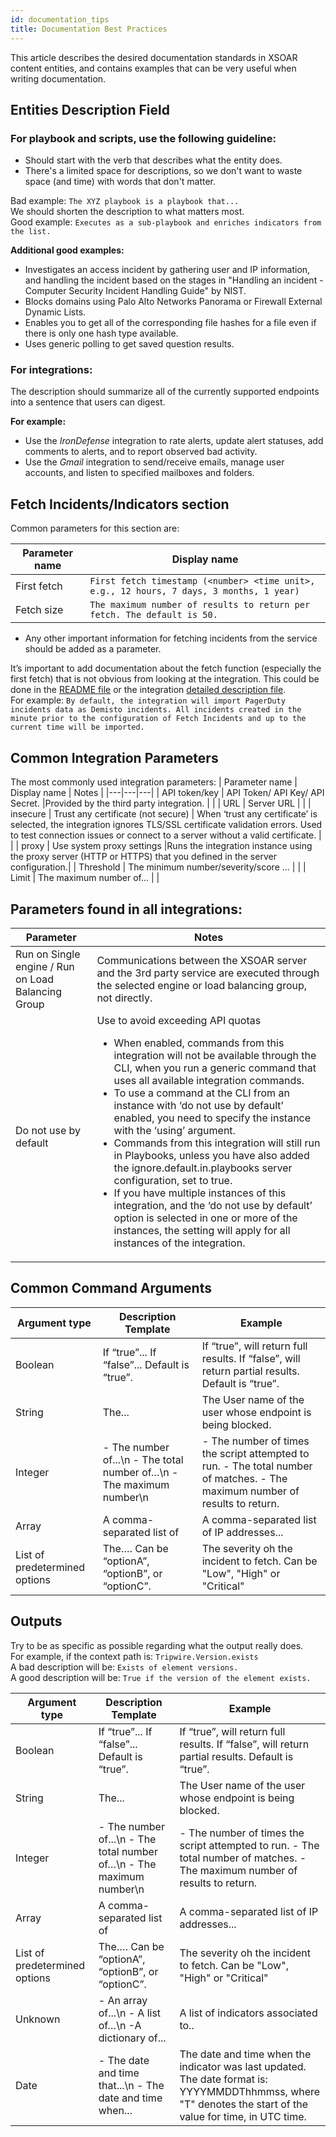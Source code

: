 ```yaml
---
id: documentation_tips
title: Documentation Best Practices
---
```


This article describes the desired documentation standards in XSOAR content entities, and contains examples that can be very useful when writing documentation.

## Entities Description Field
### For playbook and scripts, use the following guideline:
- Should start with the verb that describes what the entity does.
- There's a limited space for descriptions, so we don't want to waste space (and time) with words that don't matter. 

Bad example: `The XYZ playbook is a playbook that...`    
  We should shorten the description to what matters most.  
Good example: `Executes as a sub-playbook and enriches indicators from the list.`    

**Additional good examples:**  

- Investigates an access incident by gathering user and IP information, and handling the incident based on the stages in "Handling an incident - Computer Security Incident Handling Guide" by NIST.
- Blocks domains using Palo Alto Networks Panorama or Firewall External Dynamic Lists.
- Enables you to get all of the corresponding file hashes for a file even if there is only one hash type available.
- Uses generic polling to get saved question results.

### For integrations:  
The description should summarize all of the currently supported endpoints into a sentence that users can digest.

**For example:**  
- Use the *IronDefense* integration to rate alerts, update alert statuses, add comments to alerts, and to report observed bad activity. 
- Use the *Gmail* integration to send/receive emails, manage user accounts, and listen to specified mailboxes and folders. 

## Fetch Incidents/Indicators section
Common parameters for this section are:

| Parameter name | Display name |
|---|---|
| First fetch | `First fetch timestamp (<number> <time unit>, e.g., 12 hours, 7 days, 3 months, 1 year)` |
| Fetch size | `The maximum number of results to return per fetch. The default is 50.` |

- Any other important information for fetching incidents from the service should be added as a parameter.

It’s important to add documentation about the fetch function (especially the first fetch) that is not obvious from looking at the integration. This could be done in the [README file](../documentation/readme_file) or the integration [detailed description file](../documentation/integration-description).   
For example: `By default, the integration will import PagerDuty incidents data as Demisto incidents. All incidents created in the minute prior to the configuration of Fetch Incidents and up to the current time will be imported.`

## Common Integration Parameters
The most commonly used integration parameters:
| Parameter name | Display name | Notes |
|---|---|---|
| API token/key | API Token/ API Key/ API Secret. |Provided by the third party integration. | |
| URL | Server URL | |
| insecure | Trust any certificate (not secure) | When ‘trust any certificate’ is selected, the integration ignores TLS/SSL certificate validation errors. Used to test connection issues or connect to a server without a valid certificate. | |
| proxy |  Use system proxy settings |Runs the integration instance using the proxy server (HTTP or HTTPS) that you defined in the server configuration.|
| Threshold | The minimum number/severity/score ... | |
| Limit | The maximum number of... |   |         

## Parameters found in all integrations:
| Parameter | Notes 
|---|---| 
| Run on Single engine / Run on  Load Balancing Group | Communications between the XSOAR server and the 3rd party service are executed through the selected engine or load balancing group, not directly.|
| Do not use by default | Use to avoid exceeding API quotas <ul><li>When enabled, commands from this integration will not be available through the CLI, when you run a generic command that uses all available integration commands.</li> <li>To use a command at the CLI from an instance with ‘do not use by default’ enabled, you need to specify the instance with the ‘using’ argument.</li><li>Commands from this integration will still run in Playbooks, unless you have also added the ignore.default.in.playbooks server configuration, set to true.</li><li> If you have multiple instances of this integration, and the ‘do not use by default’ option is selected in one or more of the instances, the setting will apply for all instances of the integration.</li></ul> |


## Common Command Arguments
| Argument type | Description Template | Example |
|---|---|---|
| Boolean | If “true”... If “false”... Default is “true”. | If “true”, will return full results. If “false”, will return partial results. Default is “true”. |
| String | The... | The User name of the user whose endpoint is being blocked. |
| Integer | - The number of...\n  - The total number of…\n - The maximum number\n | - The number of times the script attempted to run. - The total number of matches. - The maximum number of results to return. | 
| Array | A comma-separated list of | A comma-separated list of IP addresses... |
| List of predetermined options | The…. Can be “optionA”, “optionB”, or  “optionC”. | The severity oh the incident to fetch. Can be "Low", "High" or "Critical" | 


## Outputs
Try to be as specific as possible regarding what the output really does.  
For example, if the context path is:  `Tripwire.Version.exists`  
A bad description will be: `Exists of element versions.`  
A good description will be: `True if the version of the element exists.`

| Argument type | Description Template | Example |
|---|---|---|
| Boolean | If “true”... If “false”... Default is “true”. | If “true”, will return full results. If “false”, will return partial results. Default is “true”. |
| String | The... | The User name of the user whose endpoint is being blocked. |
| Integer | - The number of...\n  - The total number of…\n - The maximum number\n | - The number of times the script attempted to run. - The total number of matches. - The maximum number of results to return. | 
| Array | A comma-separated list of | A comma-separated list of IP addresses... |
| List of predetermined options | The…. Can be “optionA”, “optionB”, or  “optionC”. | The severity oh the incident to fetch. Can be "Low", "High" or "Critical" | 
| Unknown  | - An array of...\n - A list of…\n -A dictionary of... | A list of indicators associated to.. | 
| Date | - The date and time that...\n - The date and time when... | The date and time when the indicator was last updated. The date format is: YYYYMMDDThhmmss, where "T" denotes the start of the value for time, in UTC time. |
